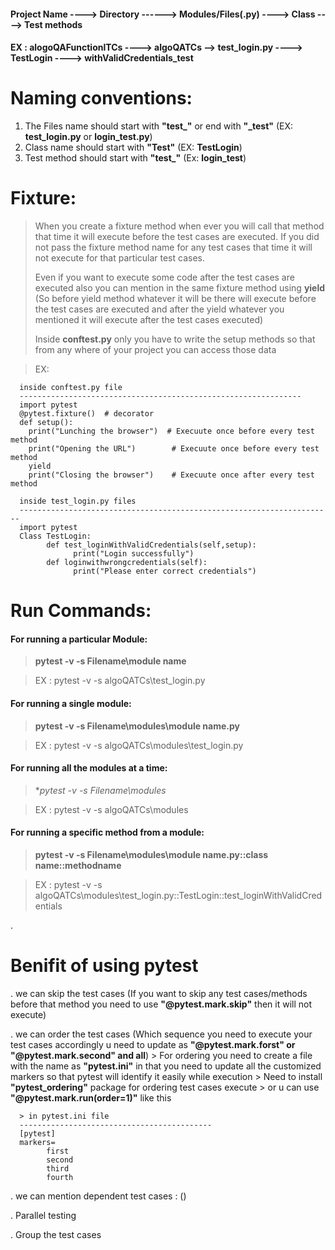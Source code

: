#### Project Name ----> Directory ------> Modules/Files(.py) ----> Class ----> Test methods
#### EX : alogoQAFunctionlTCs ----> algoQATCs --> test_login.py ----> TestLogin ----> withValidCredentials_test

# Naming conventions:
1. The Files name should start with **"test_"** or end with **"_test"** (EX: **test_login.py** or **login_test.py**)
2. Class name should start with **"Test"** (EX: **TestLogin**)
3. Test method should start with **"test_"** (Ex: **login_test**)


# Fixture:
> When you create a fixture method when ever you will call that method that time it will execute before the test cases are executed. If you did not pass the fixture method name for any test cases that time it will not execute for that particular test cases.
> 
> Even if you want to execute some code after the test cases are executed also you can mention in the same fixture method using **yield** (So before yield method whatever it will be there will execute before the test cases are executed and after the yield whatever you mentioned it will execute after the test cases executed)
>
> Inside **conftest.py** only you have to write the setup methods so that from any where of your project you can access those data

> EX:
> 
      inside conftest.py file
      ---------------------------------------------------------------
      import pytest
      @pytest.fixture()  # decorator
      def setup():   
        print("Lunching the browser")  # Execuute once before every test method
        print("Opening the URL")        # Execuute once before every test method
        yield
        print("Closing the browser")    # Execuute once after every test method

      inside test_login.py files
      ----------------------------------------------------------------------
      import pytest
      Class TestLogin:
            def test_loginWithValidCredentials(self,setup):
                  print("Login successfully")
            def loginwithwrongcredentials(self):
                  print("Please enter correct credentials")


# Run Commands:
#### For running a particular Module:
> **pytest -v -s Filename\module name**

> EX : pytest -v -s algoQATCs\test_login.py


#### For running a single module:
> **pytest -v -s Filename\modules\module name.py**

> EX : pytest -v -s algoQATCs\modules\test_login.py


#### For running all the modules at a time:
> **pytest -v -s Filename\modules*

> EX : pytest -v -s algoQATCs\modules

#### For running a specific method from a module:
> **pytest -v -s Filename\modules\module name.py::class name::methodname**

> EX : pytest -v -s algoQATCs\modules\test_login.py::TestLogin::test_loginWithValidCredentials

.

# Benifit of using pytest
. we can skip the test cases (If you want to skip any test cases/methods before that method you need to use **"@pytest.mark.skip"** then it will not execute)

. we can order the test cases (Which sequence you need to execute your test cases accordingly u need to update as **"@pytest.mark.forst" or "@pytest.mark.second" and all**)
      > For ordering you need to create a file with the name as **"pytest.ini"** in that you need to update all the customized markers so that pytest will identify it easily while execution
      > Need to install **"pytest_ordering"** package for ordering test cases execute 
      > or u can use **"@pytest.mark.run(order=1)"** like this
      
      > in pytest.ini file
      -------------------------------------------
      [pytest]
      markers=
            first
            second
            third
            fourth

. we can mention dependent test cases : ()

. Parallel testing

. Group the test cases
